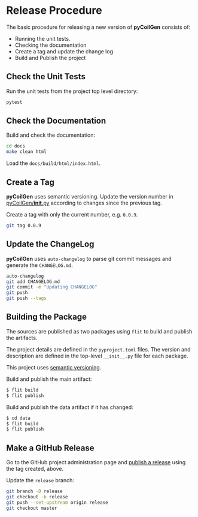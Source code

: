 # Release Procedure
The basic procedure for releasing a new version of **pyCoilGen** consists of:
- Running the unit tests.
- Checking the documentation
- Create a tag and update the change log
- Build and Publish the project

## Check the Unit Tests

Run the unit tests from the project top level directory:
```bash
pytest
```

## Check the Documentation

Build and check the documentation:
```bash
cd docs
make clean html
```

Load the `docs/build/html/index.html`.

## Create a Tag

**pyCoilGen** uses semantic versioning. Update the version number in [pyCoilGen/__init__.py](pyCoilGen/__init__.py) according to changes since the previous tag.

Create a tag with only the current number, e.g. `0.0.9`.
```bash
git tag 0.0.9
```

## Update the ChangeLog

**pyCoilGen** uses `auto-changelog` to parse git commit messages and generate the `CHANGELOG.md`.

```bash
auto-changelog
git add CHANGELOG.md
git commit -m "Updating CHANGELOG"
git push
git push --tags
```

## Building the Package

The sources are published as two packages using `flit` to build and publish the artifacts.

The project details are defined in the `pyproject.toml` files. The version and description are defined in the top-level `__init__.py` file for each package.

This project uses [semantic versioning](https://semver.org/).

Build and publish the main artifact:
```bash
$ flit build
$ flit publish
```

Build and publish the data artifact if it has changed:
```bash
$ cd data
$ flit build
$ flit publish
```
## Make a GitHub Release

Go to the GitHub project administration page and [publish a release](https://github.com/kev-m/pyCoilGen/releases/new) using the tag created, above.

Update the `release` branch:
```bash
git branch -D release
git checkout -b release
git push --set-upstream origin release
git checkout master
```